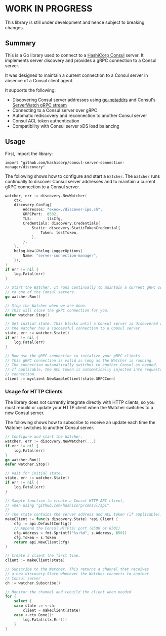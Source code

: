 # WORK IN PROGRESS

This library is still under development and hence subject to breaking changes.

## Summary

This is a Go library used to connect to a [HashiCorp Consul](https://www.consul.io/) server. It
implements server discovery and provides a gRPC connection to a Consul server.

It was designed to maintain a current connection to a Consul server in absence of a Consul client
agent.

It supports the following:

* Discovering Consul server addresses using
  [go-netaddrs](https://github.com/hashicorp/go-netaddrs) and Consul's [ServerWatch gRPC
  stream](https://github.com/hashicorp/consul/blob/main/proto-public/pbserverdiscovery/serverdiscovery.proto)
* Connecting to a Consul server over gRPC
* Automatic rediscovery and reconnection to another Consul server
* Consul ACL token authentication
* Compatibility with Consul server xDS load balancing

## Usage

First, import the library:

```
import "github.com/hashicorp/consul-server-connection-manager/discovery"
```

The following shows how to configure and start a `Watcher`. The
`Watcher` runs continually to discover Consul server addresses
and to maintain a current gRPC connection to a Consul server.

```go
watcher, err := discovery.NewWatcher(
    ctx,
    discovery.Config{
        Addresses: "exec=./discover-ips.sh",
        GRPCPort:  8502,
        TLS:       tlsCfg,
        Credentials: discovery.Credentials{
            Static: discovery.StaticTokenCredential{
                Token: testToken,
            },
        },
    },
    hclog.New(&hclog.LoggerOptions{
        Name: "server-connection-manager",
    }),
)
if err != nil {
    log.Fatal(err)
}

// Start the Watcher. It runs continually to maintain a current gRPC connection
// to one of the Consul servers.
go watcher.Run()

// Stop the Watcher when we are done.
// This will close the gRPC connection for you.
defer watcher.Stop()

// Get initial state. This blocks until a Consul server is discovered and until
// the Watcher has a successful connection to a Consul server.
state, err := watcher.State()
if err != nil {
    log.Fatal(err)
}

// Now use the gRPC connection to initalize your gRPC clients.
// This gRPC connection is valid as long as the Watcher is running.
// The connection automatically switches to another Consul as needed.
// If applicable, the ACL token is automatically injected into requests on the
// connection.
client := myclient.NewSampleClient(state.GRPCConn)
```

### Usage for HTTP Clients

The library does not currently integrate directly with HTTP clients, so
you must rebuild or update your HTTP client when the Watcher switches to
a new Consul server.

The following shows how to subscribe to receive an update each time the Watcher
switches to another Consul server.

```go
// Configure and start the Watcher.
watcher, err := discovery.NewWatcher(...)
if err != nil {
    log.Fatal(err)
}
go watcher.Run()
defer watcher.Stop()

// Wait for initial state.
state, err := watcher.State()
if err != nil {
    log.Fatal(err)
}

// Sample function to create a Consul HTTP API client,
// when using "github.com/hashicorp/consul/api".
//
// The state contains the server address and ACL token (if applicable).
makeClient := func(s discovery.State) *api.Client {
    cfg := api.DefaultConfig()
    // Append the Consul HTTP(S) port (8500 or 8501)
    cfg.Address = fmt.Sprintf("%s:%d", s.Address, 8501)
    cfg.Token = s.Token
    return api.NewClient(cfg)
}

// Create a client the first time.
client := makeClient(state)

// Subscribe to the Watcher. This returns a channel that receives
// a new discovery.State whenever the Watches connects to another
// Consul server
ch := watcher.Subscribe()

// Monitor the channel and rebuild the client when needed
for {
    select {
    case state := <-ch:
        client = makeClient(state)
    case <-ctx.Done():
        log.Fatal(ctx.Err())
    }
}
```
